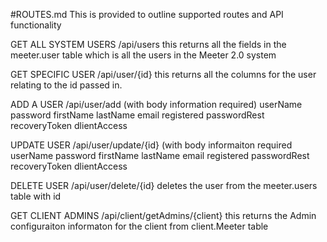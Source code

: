 #ROUTES.md
This is provided to outline supported routes and API functionality

GET ALL SYSTEM USERS
/api/users
	this returns all the fields in the meeter.user table which is all the users in the Meeter 2.0 system
	
GET SPECIFIC USER
/api/user/{id}
	this returns all the columns for the user relating to the id passed in.
	
ADD A USER
/api/user/add (with body information required)
	userName
	password
	firstName
	lastName
	email
	registered
	passwordRest
	recoveryToken
	dlientAccess
	
	
UPDATE USER
/api/user/update/{id} (with body informaiton required
	userName
	password
	firstName
	lastName
	email
	registered
	passwordRest
	recoveryToken
	dlientAccess
	
DELETE USER
/api/user/delete/{id}
	deletes the user from the meeter.users table with id
	
GET CLIENT ADMINS
/api/client/getAdmins/{client}
	this returns the Admin configuraiton informaton for the client from client.Meeter table